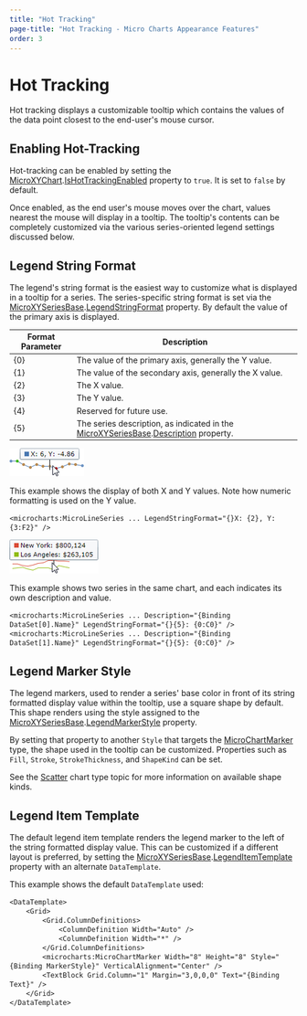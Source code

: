 ```yaml
---
title: "Hot Tracking"
page-title: "Hot Tracking - Micro Charts Appearance Features"
order: 3
---
```

# Hot Tracking

Hot tracking displays a customizable tooltip which contains the values of the data point closest to the end-user's mouse cursor.

## Enabling Hot-Tracking

Hot-tracking can be enabled by setting the [MicroXYChart](xref:@ActiproUIRoot.Controls.MicroCharts.MicroXYChart).[IsHotTrackingEnabled](xref:@ActiproUIRoot.Controls.MicroCharts.MicroXYChart.IsHotTrackingEnabled) property to `true`.  It is set to `false` by default.

Once enabled, as the end user's mouse moves over the chart, values nearest the mouse will display in a tooltip.  The tooltip's contents can be completely customized via the various series-oriented legend settings discussed below.

## Legend String Format

The legend's string format is the easiest way to customize what is displayed in a tooltip for a series.  The series-specific string format is set via the [MicroXYSeriesBase](xref:@ActiproUIRoot.Controls.MicroCharts.Primitives.MicroXYSeriesBase).[LegendStringFormat](xref:@ActiproUIRoot.Controls.MicroCharts.Primitives.MicroXYSeriesBase.LegendStringFormat) property.  By default the value of the primary axis is displayed.

| Format Parameter | Description |
|-----|-----|
| \{0} | The value of the primary axis, generally the Y value. |
| \{1} | The value of the secondary axis, generally the X value. |
| \{2} | The X value. |
| \{3} | The Y value. |
| \{4} | Reserved for future use. |
| \{5} | The series description, as indicated in the [MicroXYSeriesBase](xref:@ActiproUIRoot.Controls.MicroCharts.Primitives.MicroXYSeriesBase).[Description](xref:@ActiproUIRoot.Controls.MicroCharts.Primitives.MicroXYSeriesBase.Description) property. |

![Screenshot](../images/hot-tracking1.png)

This example shows the display of both X and Y values.  Note how numeric formatting is used on the Y value.

```xaml
<microcharts:MicroLineSeries ... LegendStringFormat="{}X: {2}, Y: {3:F2}" />
```

![Screenshot](../images/hot-tracking2.png)

This example shows two series in the same chart, and each indicates its own description and value.

```xaml
<microcharts:MicroLineSeries ... Description="{Binding DataSet[0].Name}" LegendStringFormat="{}{5}: {0:C0}" />
<microcharts:MicroLineSeries ... Description="{Binding DataSet[1].Name}" LegendStringFormat="{}{5}: {0:C0}" />
```

## Legend Marker Style

The legend markers, used to render a series' base color in front of its string formatted display value within the tooltip, use a square shape by default.  This shape renders using the style assigned to the [MicroXYSeriesBase](xref:@ActiproUIRoot.Controls.MicroCharts.Primitives.MicroXYSeriesBase).[LegendMarkerStyle](xref:@ActiproUIRoot.Controls.MicroCharts.Primitives.MicroXYSeriesBase.LegendMarkerStyle) property.

By setting that property to another `Style` that targets the [MicroChartMarker](xref:@ActiproUIRoot.Controls.MicroCharts.MicroChartMarker) type, the shape used in the tooltip can be customized.  Properties such as `Fill`, `Stroke`, `StrokeThickness`, and `ShapeKind` can be set.

See the [Scatter](../chart-types/scatter.md) chart type topic for more information on available shape kinds.

## Legend Item Template

The default legend item template renders the legend marker to the left of the string formatted display value.  This can be customized if a different layout is preferred, by setting the [MicroXYSeriesBase](xref:@ActiproUIRoot.Controls.MicroCharts.Primitives.MicroXYSeriesBase).[LegendItemTemplate](xref:@ActiproUIRoot.Controls.MicroCharts.Primitives.MicroXYSeriesBase.LegendItemTemplate) property with an alternate `DataTemplate`.

This example shows the default `DataTemplate` used:

```xaml
<DataTemplate>
	<Grid>
		<Grid.ColumnDefinitions>
			<ColumnDefinition Width="Auto" />
			<ColumnDefinition Width="*" />
		</Grid.ColumnDefinitions>
		<microcharts:MicroChartMarker Width="8" Height="8" Style="{Binding MarkerStyle}" VerticalAlignment="Center" />
		<TextBlock Grid.Column="1" Margin="3,0,0,0" Text="{Binding Text}" />
	</Grid>
</DataTemplate>
```
